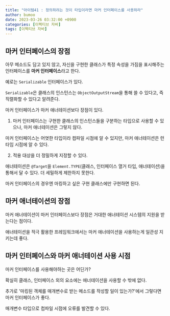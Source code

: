```yaml
---
title: "아이템41 : 정의하려는 것이 타입이라면 마커 인터페이스를 사용하라"
author: bumoo
date: 2023-03-26 03:32:00 +0900
categories: [이펙티브 자바]
tags: [이펙티브 자바]
---
```


## 마커 인터페이스의 장점

아무 메소드도 담고 있지 않고, 자신을 구현한 클래스가 특정 속성을 가짐을 표시해주는 인터페이스를 **마커 인터페이스**라고 한다.

예로는 `Serializable` 인터페이스가 있다.

`Serializable`은 클래스의 인스턴스는 `ObjectOutputStream`을 통해 쓸 수 있다고, 즉 직렬화할 수 있다고 알려준다.

마커 인터페이스가 마커 애너테이션보다 장점이 있다.

1. 마커 인터페이스는 구현한 클래스의 인스턴스들을 구분하는 타입으로 사용할 수 있으나, 마커 애너테이션은 그렇지 않다.

마커 인터페이스는 어엿한 타입이라 컴파일 시점에 알 수 있지만, 마커 애너테이션은 런타임 시점에 알 수 있다.

2. 적용 대상을 더 정밀하게 지정할 수 있다.

애너테이션은 `@Target`을 `Element.TYPE`(클래스, 인터페이스 열거 타입, 애너테이션)을 통해서 달 수 있다. 더 세밀하게 제한하지 못한다.

마커 인터페이스의 경우엔 마킹하고 싶은 구현 클래스에만 구현하면 된다.

## 마커 애너테이션의 장점

마커 애너테이션이 마커 인터페이스보다 장점은 거대한 애너테이션 시스템의 지원을 받는다는 점이다.

애너테이션을 적극 활용한 프레임워크에서는 마커 애너테이션을 사용하는게 일관성 지키는데 좋다.

## 마커 인터페이스와 마커 애너테이션 사용 시점

마커 인터페이스를 사용해야하는 곳은 어딘가?

확실히 클래스, 인터페이스 외의 요소에는 애너테이션을 사용할 수 밖에 없다.

추가로 '마킹된 객체를 매개변수로 받는 메소드를 작성할 일이 있는가?'에서 그렇다면 마커 인터페이스가 좋다.

매개변수 타입으로 컴파일 시점에 오류를 발견할 수 있다.